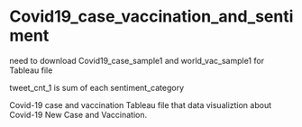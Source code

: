 # Covid19_case_vaccination_and_sentiment

need to download Covid19_case_sample1 and world_vac_sample1 for Tableau file

tweet_cnt_1 is sum of each sentiment_category

Covid-19 case and vaccination Tableau file that data visualiztion about Covid-19 New Case and Vaccination.
